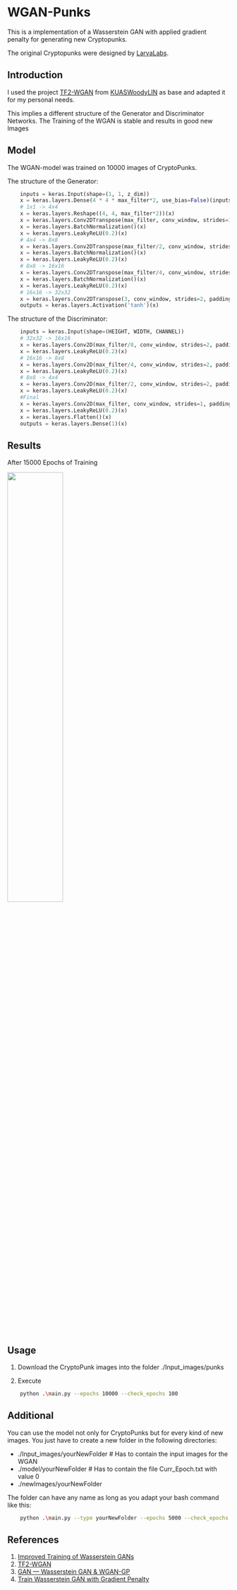 # WGAN-Punks
This is a implementation of a Wasserstein GAN with applied gradient penalty for generating new Cryptopunks. 

The original Cryptopunks were designed by [LarvaLabs](https://www.larvalabs.com/cryptopunks).

## Introduction
I used the project [TF2-WGAN](https://github.com/KUASWoodyLIN/TF2-WGAN) from [KUASWoodyLIN](https://github.com/KUASWoodyLIN) as base and adapted it for my personal needs. 

This implies a different structure of the Generator and Discriminator Networks. The Training of the WGAN is stable and results in good new Images

## Model
The WGAN-model was trained on 10000 images of CryptoPunks. 

The structure of the Generator:

```python
    inputs = keras.Input(shape=(1, 1, z_dim))
    x = keras.layers.Dense(4 * 4 * max_filter*2, use_bias=False)(inputs)
    # 1x1 -> 4x4
    x = keras.layers.Reshape((4, 4, max_filter*2))(x)
    x = keras.layers.Conv2DTranspose(max_filter, conv_window, strides=1, padding='same', use_bias=False)(x)
    x = keras.layers.BatchNormalization()(x)
    x = keras.layers.LeakyReLU(0.2)(x)
    # 4x4 -> 8x8
    x = keras.layers.Conv2DTranspose(max_filter/2, conv_window, strides=2, padding='same', use_bias=False)(x)
    x = keras.layers.BatchNormalization()(x)
    x = keras.layers.LeakyReLU(0.2)(x)
    # 8x8 -> 16x16
    x = keras.layers.Conv2DTranspose(max_filter/4, conv_window, strides=2, padding='same', use_bias=False)(x)
    x = keras.layers.BatchNormalization()(x)
    x = keras.layers.LeakyReLU(0.2)(x)
    # 16x16 -> 32x32
    x = keras.layers.Conv2DTranspose(3, conv_window, strides=2, padding='same', use_bias=False)(x)
    outputs = keras.layers.Activation('tanh')(x)
```

The structure of the Discriminator:

```python
    inputs = keras.Input(shape=(HEIGHT, WIDTH, CHANNEL))
    # 32x32 -> 16x16
    x = keras.layers.Conv2D(max_filter/8, conv_window, strides=2, padding='same', use_bias=True)(inputs)
    x = keras.layers.LeakyReLU(0.2)(x)
    # 16x16 -> 8x8
    x = keras.layers.Conv2D(max_filter/4, conv_window, strides=2, padding='same', use_bias=True)(x)
    x = keras.layers.LeakyReLU(0.2)(x)
    # 8x8 -> 4x4
    x = keras.layers.Conv2D(max_filter/2, conv_window, strides=2, padding='same', use_bias=True)(x)
    x = keras.layers.LeakyReLU(0.2)(x)
    #Final
    x = keras.layers.Conv2D(max_filter, conv_window, strides=1, padding='valid', use_bias=True)(x)
    x = keras.layers.LeakyReLU(0.2)(x)
    x = keras.layers.Flatten()(x)
    outputs = keras.layers.Dense(1)(x)
```
## Results
After 15000 Epochs of Training

<img src="./newImages/epoch15000.png" width="50%" height="50%"/>


## Usage
1. Download the CryptoPunk images into the folder ./Input_images/punks

2. Execute 
```bash
    python .\main.py --epochs 10000 --check_epochs 100
```

## Additional
You can use the model not only for CryptoPunks but for every kind of new images. You just have to create a new folder in the following directories:

 - ./Input_images/yourNewFolder  # Has to contain the input images for the WGAN
 - ./model/yourNewFolder  # Has to contain the file Curr_Epoch.txt with value 0
 - ./newImages/yourNewFolder

 The folder can have any name as long as you adapt your bash command like this:

```bash
    python .\main.py --type yourNewFolder --epochs 5000 --check_epochs 100
```

## References
1. [Improved Training of Wasserstein GANs](https://arxiv.org/abs/1704.00028)
2. [TF2-WGAN](https://github.com/KUASWoodyLIN/TF2-WGAN)
3. [GAN — Wasserstein GAN & WGAN-GP](https://jonathan-hui.medium.com/gan-wasserstein-gan-wgan-gp-6a1a2aa1b490)
4. [Train Wasserstein GAN with Gradient Penalty](https://de.mathworks.com/help/deeplearning/ug/trainwasserstein-gan-with-gradient-penalty-wgan-gp.html)